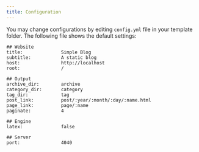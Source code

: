 ```yaml
---
title: Configuration
---
```


You may change configurations by editing `config.yml` file in your template folder. The following file shows the default settings:

    ## Website
    title:              Simple Blog
    subtitle:           A static blog
    host:               http://localhost
    root:               /

    ## Output
    archive_dir:        archive
    category_dir:       category
    tag_dir:            tag
    post_link:          post/:year/:month/:day/:name.html
    page_link:          page/:name
    paginate:           4

    ## Engine
    latex:              false

    ## Server
    port:               4040
